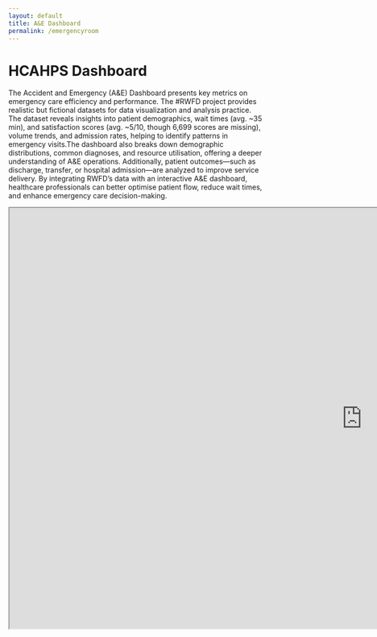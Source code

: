 ```yaml
---
layout: default
title: A&E Dashboard
permalink: /emergencyroom
---
```

<h1> HCAHPS Dashboard </h1>

The Accident and Emergency (A&E) Dashboard presents key metrics on emergency care efficiency and performance.
The #RWFD project provides realistic but fictional datasets for data visualization and analysis practice. The dataset reveals insights into patient demographics, wait times (avg. ~35 min), and satisfaction scores (avg. ~5/10, though 6,699 scores are missing), volume trends, and admission rates, helping to identify patterns in emergency visits.The dashboard also breaks down demographic distributions, common diagnoses, and resource utilisation, offering a deeper understanding of A&E operations. Additionally, patient outcomes—such as discharge, transfer, or hospital admission—are analyzed to improve service delivery. By integrating RWFD’s data with an interactive A&E dashboard, healthcare professionals can better optimise patient flow, reduce wait times, and enhance emergency care decision-making.

<iframe src="https://public.tableau.com/views/AccidentandEmergency6/Dashboard2new?:showVizHome=no&embed=true?:showVizHome=no&embed=true" width="1400" height="835"></iframe>
